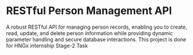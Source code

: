 # RESTful Person Management API

A robust RESTful API for managing person records, enabling you to create, read, update, and delete person information while providing dynamic parameter handling and secure database interactions. This project is done for HNGx internship  Stage-2 Task


